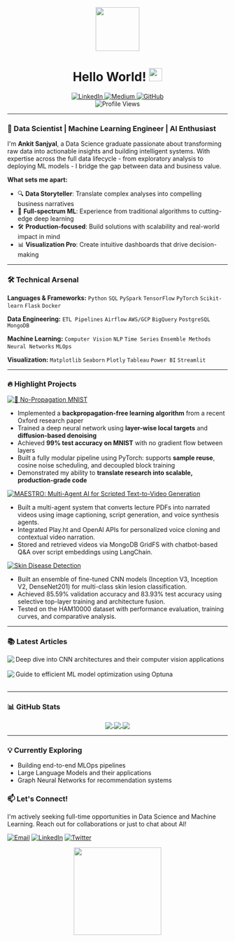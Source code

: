 <div align="center">
  <img src="https://media.giphy.com/media/v1.Y2lkPTc5MGI3NjExcDZ5Y3F3eGJ2d2h5dGx0eWx3Z2N5b2F6a3F3Y2J5dGZ6eGZ6ZyZlcD12MV9pbnRlcm5hbF9naWZfYnlfaWQmY3Q9cw/M9gbBd9nbDrOTu1Mqx/giphy.gif" width="100"/>
  
  <h1>
    Hello World! <img src="https://media.giphy.com/media/hvRJCLFzcasrR4ia7z/giphy.gif" width="30px"/>
  </h1>
  
  <div id="badges">
    <a href="https://www.linkedin.com/in/ankit-sanjyal">
      <img src="https://img.shields.io/badge/LinkedIn-0077B5?style=for-the-badge&logo=linkedin&logoColor=white" alt="LinkedIn"/>
    </a>
    <a href="https://medium.com/@yourusername">
      <img src="https://img.shields.io/badge/Medium-12100E?style=for-the-badge&logo=medium&logoColor=white" alt="Medium"/>
    </a>
    <a href="https://github.com/ANKITSANJYAL">
      <img src="https://img.shields.io/badge/GitHub-100000?style=for-the-badge&logo=github&logoColor=white" alt="GitHub"/>
    </a>
  </div>
  
  <img src="https://komarev.com/ghpvc/?username=ANKITSANJYAL&style=flat-square&color=blue" alt="Profile Views"/>
</div>

---

### 🚀 Data Scientist | Machine Learning Engineer | AI Enthusiast

I'm **Ankit Sanjyal**, a Data Science graduate passionate about transforming raw data into actionable insights and building intelligent systems. With expertise across the full data lifecycle - from exploratory analysis to deploying ML models - I bridge the gap between data and business value.

**What sets me apart:**
- 🔍 **Data Storyteller**: Translate complex analyses into compelling business narratives
- 🤖 **Full-spectrum ML**: Experience from traditional algorithms to cutting-edge deep learning
- 🛠️ **Production-focused**: Build solutions with scalability and real-world impact in mind
- 📊 **Visualization Pro**: Create intuitive dashboards that drive decision-making

---

### 🛠️ Technical Arsenal

**Languages & Frameworks:**
`Python` `SQL` `PySpark` `TensorFlow` `PyTorch` `Scikit-learn` `Flask` `Docker`

**Data Engineering:**
`ETL Pipelines` `Airflow` `AWS/GCP` `BigQuery` `PostgreSQL` `MongoDB`

**Machine Learning:**
`Computer Vision` `NLP` `Time Series` `Ensemble Methods` `Neural Networks` `MLOps`

**Visualization:**
`Matplotlib` `Seaborn` `Plotly` `Tableau` `Power BI` `Streamlit`

---

### 🔥 Highlight Projects

[![📘 No-Propagation MNIST](https://img.shields.io/badge/📘_NoPropagation_MNIST-5C7AEA?style=for-the-badge)](https://github.com/ANKITSANJYAL/NoPropagation/)  
- Implemented a **backpropagation-free learning algorithm** from a recent Oxford research paper  
- Trained a deep neural network using **layer-wise local targets** and **diffusion-based denoising**  
- Achieved **99% test accuracy on MNIST** with no gradient flow between layers  
- Built a fully modular pipeline using PyTorch: supports **sample reuse**, cosine noise scheduling, and decoupled block training  
- Demonstrated my ability to **translate research into scalable, production-grade code**
  
[![MAESTRO: Multi-Agent AI for Scripted Text-to-Video Generation
](https://img.shields.io/badge/🖼️_MAESTRO-FF6B6B?style=for-the-badge)]((https://github.com/Fordham-EDM-Lab/MAESTRO))
- Built a multi-agent system that converts lecture PDFs into narrated videos using image captioning, script generation, and voice synthesis agents.
- Integrated Play.ht and OpenAI APIs for personalized voice cloning and contextual video narration.
- Stored and retrieved videos via MongoDB GridFS with chatbot-based Q&A over script embeddings using LangChain.


[![Skin Disease Detection](https://img.shields.io/badge/📈SkinLesionDetection-4ECDC4?style=for-the-badge)]((https://github.com/ANKITSANJYAL/SkinDisease))
- Built an ensemble of fine-tuned CNN models (Inception V3, Inception V2, DenseNet201) for multi-class skin lesion classification.
- Achieved 85.59% validation accuracy and 83.93% test accuracy using selective top-layer training and architecture fusion.
- Tested on the HAM10000 dataset with performance evaluation, training curves, and comparative analysis.

---

### 📚 Latest Articles

<a href="https://medium.com/@yourusername/understanding-cnn-architectures-for-image-classification">
  <img align="left" src="https://img.shields.io/badge/📖_CNN_Architectures-6A4C93?style=for-the-badge" />
</a>
Deep dive into CNN architectures and their computer vision applications<br/><br/>

<a href="https://medium.com/@yourusername/hyperparameter-tuning-with-optuna">
  <img align="left" src="https://img.shields.io/badge/⚙️_Hyperparameter_Tuning-0081A7?style=for-the-badge" />
</a>
Guide to efficient ML model optimization using Optuna<br/><br/>

---

### 📊 GitHub Stats

<div align="center">
  <a href="https://github.com/ANKITSANJYAL">
    <img align="center" src="https://github-readme-stats.vercel.app/api?username=ANKITSANJYAL&show_icons=true&theme=radical&count_private=true" />
  </a>
  <a href="https://github.com/ANKITSANJYAL">
    <img align="center" src="https://github-readme-streak-stats.herokuapp.com/?user=ANKITSANJYAL&theme=radical" />
  </a>
  <a href="https://github.com/ANKITSANJYAL">
    <img align="center" src="https://github-readme-stats.vercel.app/api/top-langs/?username=ANKITSANJYAL&layout=compact&theme=radical&langs_count=6" />
  </a>
</div>

---

### 💡 Currently Exploring
- Building end-to-end MLOps pipelines
- Large Language Models and their applications
- Graph Neural Networks for recommendation systems

### 📫 Let's Connect!
I'm actively seeking full-time opportunities in Data Science and Machine Learning. Reach out for collaborations or just to chat about AI!

[![Email](https://img.shields.io/badge/Email-D14836?style=for-the-badge&logo=gmail&logoColor=white)](mailto:your.email@example.com)
[![LinkedIn](https://img.shields.io/badge/LinkedIn-0077B5?style=for-the-badge&logo=linkedin&logoColor=white)](https://www.linkedin.com/in/ankit-sanjyal)
[![Twitter](https://img.shields.io/badge/Twitter-1DA1F2?style=for-the-badge&logo=twitter&logoColor=white)](https://twitter.com/yourhandle)

<div align="center">
  <img src="https://media.giphy.com/media/LnUt9jYjseK1j3dXI5/giphy.gif" width="200"/>
</div>
